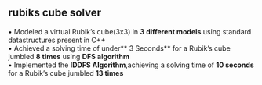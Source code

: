 ## rubiks cube solver
• Modeled a virtual Rubik’s cube(3x3) in **3 different models** using standard datastructures present in C++ <br>
• Achieved a solving time of under** 3 Seconds** for a Rubik’s cube jumbled **8 times** using **DFS algorithm**  <br>
• Implemented the **IDDFS Algorithm**,achieving a solving time of **10 seconds** for a Rubik’s cube jumbled **13 times**  <br>
